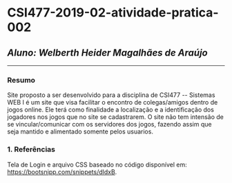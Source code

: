 # **CSI477-2019-02-atividade-pratica-002**
## *Aluno: Welberth Heider Magalhães de Araújo*

--------------

<!-- Descrever um resumo sobre o trabalho. -->

### Resumo
  Site proposto a ser desenvolvido para a disciplina de CSI477 -- Sistemas WEB I é um site que visa facilitar o encontro de colegas/amigos dentro de jogos online. Ele terá como finalidade a localização e a identificação dos jogadores nos jogos que no site se cadastrarem. O site não tem intensão de se vincular/comunicar com os servidores dos jogos, fazendo assim que seja mantido e alimentado somente pelos usuarios.

<!-- Apresentar o tema. -->
### 1. Referências
  Tela de Login e arquivo CSS baseado no código disponível em: https://bootsnipp.com/snippets/dldxB.
